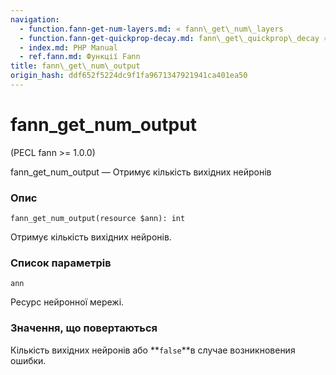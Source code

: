 ```yaml
---
navigation:
  - function.fann-get-num-layers.md: « fann\_get\_num\_layers
  - function.fann-get-quickprop-decay.md: fann\_get\_quickprop\_decay »
  - index.md: PHP Manual
  - ref.fann.md: Функції Fann
title: fann\_get\_num\_output
origin_hash: ddf652f5224dc9f1fa9671347921941ca401ea50
---
```

# fann\_get\_num\_output

(PECL fann >= 1.0.0)

fann\_get\_num\_output — Отримує кількість вихідних нейронів

### Опис

```methodsynopsis
fann_get_num_output(resource $ann): int
```

Отримує кількість вихідних нейронів.

### Список параметрів

`ann`

Ресурс нейронної мережі.

### Значення, що повертаються

Кількість вихідних нейронів або \*\*`false`\*\*в случае возникновения ошибки.
